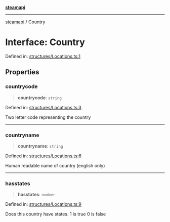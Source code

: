 [**steamapi**](../README.md)

***

[steamapi](../README.md) / Country

# Interface: Country

Defined in: [structures/Locations.ts:1](https://github.com/xDimGG/node-steamapi/blob/1fe06d2c5a85fee5e9f5e4f0962481cbd53a974e/src/structures/Locations.ts#L1)

## Properties

### countrycode

> **countrycode**: `string`

Defined in: [structures/Locations.ts:3](https://github.com/xDimGG/node-steamapi/blob/1fe06d2c5a85fee5e9f5e4f0962481cbd53a974e/src/structures/Locations.ts#L3)

Two letter code representing the country

***

### countryname

> **countryname**: `string`

Defined in: [structures/Locations.ts:6](https://github.com/xDimGG/node-steamapi/blob/1fe06d2c5a85fee5e9f5e4f0962481cbd53a974e/src/structures/Locations.ts#L6)

Human readable name of country (english only)

***

### hasstates

> **hasstates**: `number`

Defined in: [structures/Locations.ts:9](https://github.com/xDimGG/node-steamapi/blob/1fe06d2c5a85fee5e9f5e4f0962481cbd53a974e/src/structures/Locations.ts#L9)

Does this country have states. 1 is true 0 is false
